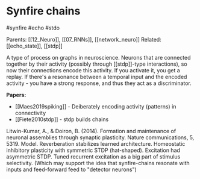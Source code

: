 # Synfire chains

#synfire #echo #stdo

Parents: [[12_Neuro]], [[07_RNNs]], [[network_neuro]]
Related: [[echo_state]], [[stdp]]

A type of process on graphs in neuroscience. Neurons that are connected together by their activity (possibly through [[stdp]]-type interactions), so now their connections encode this activity. If you activate it, you get a replay. If there's a resonance between a temporal input and the encoded activity - you have a strong response, and thus they act as a discriminator.

**Papers:**
* [[Maes2019spiking]] - Deiberately encoding activity (patterns) in connectivity
* [[Fiete2010stdp]] - stdp builds chains

Litwin-Kumar, A., & Doiron, B. (2014). Formation and maintenance of neuronal assemblies through synaptic plasticity. Nature communications, 5, 5319.
Model. Reverberation stabilizes learned architecture.  Homeostatic inhibitory plasticity with symmetric STDP (hat-shaped). Excitation had asymmetric STDP. Tuned recurrent excitation as a big part of stimulus selectivity. (Which may support the idea that synfire-chains resonate with inputs and feed-forward feed to "detector neurons")